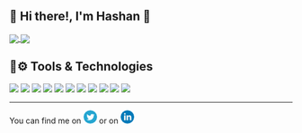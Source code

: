 <!--### :boy: Hi there!, I'm Hashan 👋  
------ -->

:boy: Hi there!, I'm Hashan 👋 
------
<!-- Show visit count -->
<!--[![Visits Badge](https://badges.pufler.dev/visits/hashanK/Food_Hub_flutter)](https://badges.pufler.dev)-->

<!-- Show stackoverflow stats from profile -->
<!--[![HamiltonPharmD StackOverflow](https://stackoverflow-badge.vercel.app/?userID=10350687)](https://stackoverflow.com/users/10350687/hashan)-->

<!-- Show Github repo count -->
<!--[![Repos Badge](https://badges.pufler.dev/repos/hashanK)](https://badges.pufler.dev)-->


<a href="https://github.com/anuraghazra/github-readme-stats">
  <img align="center" height="205px" src="https://github-readme-stats.vercel.app/api?username=hashanK&show_icons=true&theme=radical" />
</a>
<a href="https://github.com/anuraghazra/github-readme-stats">
  <img align="center" src="https://github-readme-stats.vercel.app/api/top-langs/?username=hashanK&hide=objective-c,html,css,kotlin&theme=radical" />
</a>

:wrench::gear: Tools & Technologies
------

![](https://img.shields.io/badge/OS-Windows-informational?style=flat&logo=windows&logoColor=white&color=0078D6) ![](https://img.shields.io/badge/Editor-VSCode-informational?style=flat&logo=visualstudiocode&logoColor=white&color=007ACC) ![](https://img.shields.io/badge/Code-JavaScript-informational?style=flat&logo=javascript&logoColor=white&color=F7DF1E) ![](https://img.shields.io/badge/Code-Dart-informational?style=flat&logo=dart&logoColor=white&color=0175C2) ![](https://img.shields.io/badge/Framework-Flutter-informational?style=flat&logo=flutter&logoColor=white&color=02569B) ![](https://img.shields.io/badge/Code-PHP-informational?style=flat&logo=php&logoColor=white&color=777BB4) ![](https://img.shields.io/badge/Framework-Laravel-informational?style=flat&logo=laravel&logoColor=white&color=FF2D20) ![](https://img.shields.io/badge/Code-HTML-informational?style=flat&logo=html5&logoColor=white&color=E34F26) ![](https://img.shields.io/badge/Tool-MySQL-informational?style=flat&logo=mysql&logoColor=white&color=4479A1) ![](https://img.shields.io/badge/Code-Swift-informational?style=flat&logo=swift&logoColor=white&color=FA7343) ![](https://img.shields.io/badge/Tool-Xcode-informational?style=flat&logo=xcode&logoColor=white&color=147EFB)

<hr>

<!-- Actual text -->
You can find me on [![Twitter][1.2]][1] or on [![LinkedIn][2.2]][2]

<!-- Icons -->
[1.2]: twitter.png
[2.2]: linkedin.png

<!-- Links to your social media accounts -->
[1]: https://twitter.com/hashan_mk
[2]: https://www.linkedin.com/in/hashan-kannangara-8113b0162/
<!--
**hashanK/hashanK** is a ✨ _special_ ✨ repository because its `README.md` (this file) appears on your GitHub profile.

Here are some ideas to get you started:

- 🔭 I’m currently working on ...
- 🌱 I’m currently learning ...
- 👯 I’m looking to collaborate on ...
- 🤔 I’m looking for help with ...
- 💬 Ask me about ...
- 📫 How to reach me: ...
- 😄 Pronouns: ...
- ⚡ Fun fact: ...
-->
